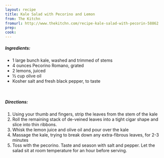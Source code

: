 ```yaml
---
layout: recipe
title: Kale Salad with Pecorino and Lemon
from: The Kitchn
fromurl: http://www.thekitchn.com/recipe-kale-salad-with-pecorin-58862
prep: 
cook: 
---
```


##### Ingredients:

* 1 large bunch kale, washed and trimmed of stems
* 4 ounces Pecorino Romano, grated
* 2 lemons, juiced
* ½ cup olive oil
* Kosher salt and fresh black pepper, to taste

<br>

##### Directions:

1. Using your thumb and fingers, strip the leaves from the stem of the kale
2. Roll the remaining stack of de-veined leaves into a tight cigar shape and slice into thin ribbons.
3. Whisk the lemon juice and olive oil and pour over the kale
4. Massage the kale, trying to break down any extra-fibrous leaves, for 2-3 minutes
5. Toss with the pecorino. Taste and season with salt and pepper. Let the salad sit at room temperature for an hour before serving.
